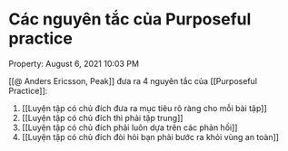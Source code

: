 # Các nguyên tắc của Purposeful practice

Property: August 6, 2021 10:03 PM

[[@ Anders Ericsson, Peak]] đưa ra 4 nguyên tắc của [[Purposeful Practice]]:

1. [[Luyện tập có chủ đích đưa ra mục tiêu rõ ràng cho mỗi bài tập]] 
2. [[Luyện tập có chủ đích thì phải tập trung]] 
3. [[Luyện tập có chủ đích phải luôn dựa trên các phản hồi]] 
4. [[Luyện tập có chủ đích đòi hỏi bạn phải bước ra khỏi vùng an toàn]]